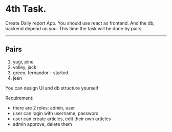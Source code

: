 # 4th Task.

Create Daily report App.
You should use react as frontend.
And the db, backend depend on you.
This time the task will be done by pairs.

---

## Pairs

1. yagi, pine
2. volley, jack
3. green, fernandor - started
4. jeen

You can design UI and db structure yourself

Requirement:

- there are 2 roles: admin, user
- user can login with username, password
- user can create articles, edit their own articles
- admin approve, delete them
